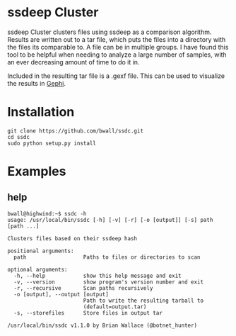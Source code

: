 ssdeep Cluster
==============
ssdeep Cluster clusters files using ssdeep as a comparison algorithm.  Results are written out to a tar file, which puts
the files into a directory with the files its comparable to.  A file can be in multiple groups.  I have found this tool
to be helpful when needing to analyze a large number of samples, with an ever decreasing amount of time to do it in.

Included in the resulting tar file is a .gexf file.  This can be used to visualize the results in [Gephi](https://github.com/gephi/gephi).

Installation
============
    git clone https://github.com/bwall/ssdc.git
    cd ssdc
    sudo python setup.py install

Examples
========

help
----
    bwall@highwind:~$ ssdc -h
    usage: /usr/local/bin/ssdc [-h] [-v] [-r] [-o [output]] [-s] path [path ...]
    
    Clusters files based on their ssdeep hash
    
    positional arguments:
      path                  Paths to files or directories to scan
    
    optional arguments:
      -h, --help            show this help message and exit
      -v, --version         show program's version number and exit
      -r, --recursive       Scan paths recursively
      -o [output], --output [output]
                            Path to write the resulting tarball to
                            (default=output.tar)
      -s, --storefiles      Store files in output tar
    
    /usr/local/bin/ssdc v1.1.0 by Brian Wallace (@botnet_hunter)
